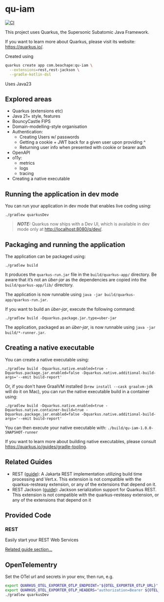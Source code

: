 # qu-iam
[![CI](https://github.com/lloydmeta/qu-iam/actions/workflows/ci.yml/badge.svg)](https://github.com/lloydmeta/qu-iam/actions/workflows/ci.yml) 

This project uses Quarkus, the Supersonic Subatomic Java Framework.

If you want to learn more about Quarkus, please visit its website: <https://quarkus.io/>.

Created using

```sh
quarkus create app com.beachape:qu-iam \
  --extensions=rest,rest-jackson \
  --gradle-kotlin-dsl
```

Uses Java23

## Explored areas

* Quarkus (extensions etc)
* Java 21+ style, features
* BouncyCastle FIPS
* Domain-modelling-style organisation
* Authentication:
  * Creating Users w/ passwords
  * Getting a cookie + JWT back for a given user upon providing ^
  * Returning user info when presented with cookie or bearer auth
* OpenAPI
* o11y:
  * metrics
  * logs
  * tracing
* Creating a native executable

## Running the application in dev mode

You can run your application in dev mode that enables live coding using:

```shell script
./gradlew quarkusDev
```

> **_NOTE:_**  Quarkus now ships with a Dev UI, which is available in dev mode only at <http://localhost:8080/q/dev/>.

## Packaging and running the application

The application can be packaged using:

```shell script
./gradlew build
```

It produces the `quarkus-run.jar` file in the `build/quarkus-app/` directory.
Be aware that it’s not an _über-jar_ as the dependencies are copied into the `build/quarkus-app/lib/` directory.

The application is now runnable using `java -jar build/quarkus-app/quarkus-run.jar`.

If you want to build an _über-jar_, execute the following command:

```shell script
./gradlew build -Dquarkus.package.jar.type=uber-jar
```

The application, packaged as an _über-jar_, is now runnable using `java -jar build/*-runner.jar`.

## Creating a native executable

You can create a native executable using:

```shell script
./gradlew build -Dquarkus.native.enabled=true -Dquarkus.package.jar.enabled=false -Dquarkus.native.additional-build-args='--emit build-report'
```

Or, if you don't have GraalVM installed (`brew install --cask graalvm-jdk` will do it on Mac), you can run the native executable build in a container using:

```shell script
./gradlew build -Dquarkus.native.enabled=true -Dquarkus.native.container-build=true -Dquarkus.package.jar.enabled=false -Dquarkus.native.additional-build-args='--emit build-report'
```

You can then execute your native executable with: `./build/qu-iam-1.0.0-SNAPSHOT-runner`

If you want to learn more about building native executables, please consult <https://quarkus.io/guides/gradle-tooling>.

## Related Guides

- REST ([guide](https://quarkus.io/guides/rest)): A Jakarta REST implementation utilizing build time processing and Vert.x. This extension is not compatible with the quarkus-resteasy extension, or any of the extensions that depend on it.
- REST Jackson ([guide](https://quarkus.io/guides/rest#json-serialisation)): Jackson serialization support for Quarkus REST. This extension is not compatible with the quarkus-resteasy extension, or any of the extensions that depend on it

## Provided Code

### REST

Easily start your REST Web Services

[Related guide section...](https://quarkus.io/guides/getting-started-reactive#reactive-jax-rs-resources)

## OpenTelementry

Set the OTel url and secrets in your env, then run, e.g.

```sh
export QUARKUS_OTEL_EXPORTER_OTLP_ENDPOINT="${OTEL_EXPORTER_OTLP_URL}"
export QUARKUS_OTEL_EXPORTER_OTLP_HEADERS="authorization=Bearer ${OTEL_EXPORTER_OTLP_SECRET_TOKEN}"
./gradlew quarkusDev
```
